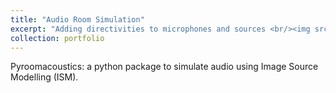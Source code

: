 ```yaml
---
title: "Audio Room Simulation"
excerpt: "Adding directivities to microphones and sources <br/><img src='/images/pyroomacoustics.png'>"
collection: portfolio
---
```

Pyroomacoustics: a python package to simulate audio using Image Source Modelling (ISM). 
